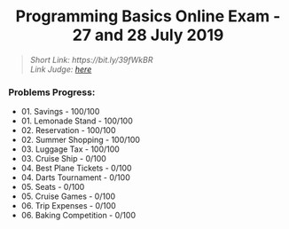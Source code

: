 <h1 align="center">Programming Basics Online Exam - 27 and 28 July 2019</h1>

<blockquote>
    <i>
        Short Link: https://bit.ly/39fWkBR
    </i>
    <br>
    <i>
        Link Judge: <a href="https://judge.softuni.bg/Contests/Practice/Index/1753#0">here</a>
    </i>
</blockquote>

<h3>Problems Progress:</h3>
<ul>
<li>
    01. Savings - 100/100
</li>

<li>
    01. Lemonade Stand - 100/100
</li>

<li>
    02. Reservation - 100/100
</li>

<li>
    02. Summer Shopping - 100/100
</li>

<li>
    03. Luggage Tax - 100/100
</li>

<li>
    03. Cruise Ship - 0/100
</li>

<li>
    04. Best Plane Tickets - 0/100
</li>

<li>
    04. Darts Tournament - 0/100
</li>

<li>
    05. Seats - 0/100
</li>

<li>
    05. Cruise Games - 0/100
</li>

<li>
    06. Trip Expenses - 0/100
</li>

<li>
    06. Baking Competition - 0/100
</li>
</ul>
